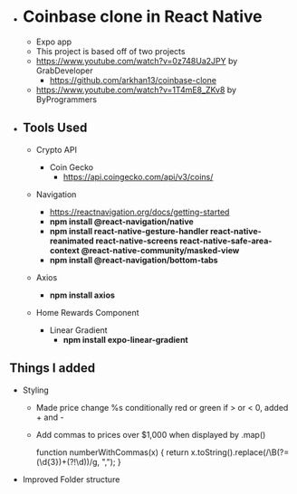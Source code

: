 -   # Coinbase clone in React Native

    -   Expo app
    -   This project is based off of two projects
    -   https://www.youtube.com/watch?v=0z748Ua2JPY by GrabDeveloper
        -   https://github.com/arkhan13/coinbase-clone
    -   https://www.youtube.com/watch?v=1T4mE8_ZKv8 by ByProgrammers

-   ## Tools Used

    -   Crypto API

        -   Coin Gecko
            -   https://api.coingecko.com/api/v3/coins/

    -   Navigation

        -   https://reactnavigation.org/docs/getting-started
        -   **npm install @react-navigation/native**
        -   **npm install react-native-gesture-handler react-native-reanimated react-native-screens react-native-safe-area-context @react-native-community/masked-view**
        -   **npm install @react-navigation/bottom-tabs**

    -   Axios

        -   **npm install axios**

    -   Home Rewards Component
        -   Linear Gradient
            -   **npm install expo-linear-gradient**

## Things I added

-   Styling

    -   Made price change %s conditionally red or green if > or < 0, added + and -
    -   Add commas to prices over $1,000 when displayed by .map()

        function numberWithCommas(x) {
        return x.toString().replace(/\B(?=(\d{3})+(?!\d))/g, ",");
        }

-   Improved Folder structure
